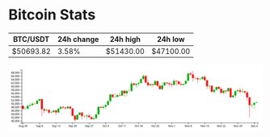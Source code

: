 # Bitcoin Stats

BTC/USDT|24h change|24h high|24h low|
|---|---|---|---|
|$50693.82|3.58%|$51430.00|$47100.00|

<img src="./chart.svg">
